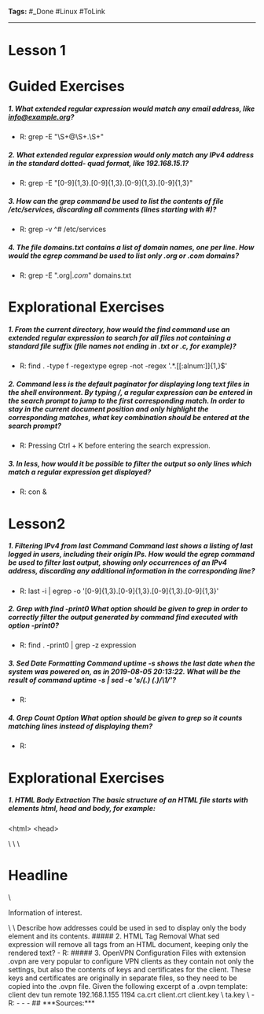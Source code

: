 **Tags:** #_Done 
#Linux  #ToLink 
- - -
# Lesson 1
# Guided Exercises
##### 1. What extended regular expression would match any email address, like info@example.org?
- R: grep -E "\S+@\S+\.\S+"
##### 2. What extended regular expression would only match any IPv4 address in the standard dotted- quad format, like 192.168.15.1?
- R:  grep -E "[0-9]{1,3}\.[0-9]{1,3}\.[0-9]{1,3}\.[0-9]{1,3}"
##### 3. How can the grep command be used to list the contents of file /etc/services, discarding all comments (lines starting with #)?
- R: grep -v ^# /etc/services
##### 4. The file domains.txt contains a list of domain names, one per line. How would the egrep command be used to list only .org or .com domains?
- R: grep -E ".org$|.com$" domains.txt

# Explorational Exercises
##### 1. From the current directory, how would the find command use an extended regular expression to search for all files not containing a standard file suffix (file names not ending in .txt or .c, for example)?
- R: find . -type f -regextype egrep -not -regex '.*\.[[:alnum:]]{1,}$'
##### 2. Command less is the default paginator for displaying long text files in the shell environment. By typing /, a regular expression can be entered in the search prompt to jump to the first corresponding match. In order to stay in the current document position and only highlight the corresponding matches, what key combination should be entered at the search prompt?
- R: Pressing Ctrl + K before entering the search expression.
##### 3. In less, how would it be possible to filter the output so only lines which match a regular expression get displayed?
- R: con &
# Lesson2
##### 1. Filtering IPv4 from last Command Command last shows a listing of last logged in users, including their origin IPs. How would the egrep command be used to filter last output, showing only occurrences of an IPv4 address, discarding any additional information in the corresponding line?
- R:   last -i | egrep -o '[0-9]{1,3}\.[0-9]{1,3}\.[0-9]{1,3}\.[0-9]{1,3}'
##### 2. Grep with find -print0 What option should be given to grep in order to correctly filter the output generated by command find executed with option -print0?
- R:   find . -print0 | grep -z expression
##### 3. Sed Date Formatting Command uptime -s shows the last date when the system was powered on, as in 2019-08-05 20:13:22. What will be the result of command uptime -s | sed -e 's/(.*) (.*)/\1/'?
- R:
##### 4. Grep Count Option What option should be given to grep so it counts matching lines instead of displaying them?
- R:
# Explorational Exercises
##### 1. HTML Body Extraction The basic structure of an HTML file starts with elements html, head and body, for example:
\<html>
\<head>
<title>News Site</title>
\</head>
\<body>
\<h1>Headline</h1>
\<p>Information of interest.</p>
\</body>
\</html>
Describe how addresses could be used in sed to display only the body element and its contents.
##### 2. HTML Tag Removal What sed expression will remove all tags from an HTML document, keeping only the rendered text?
- R:
##### 3. OpenVPN Configuration Files with extension .ovpn are very popular to configure VPN clients as they contain not only the settings, but also the contents of keys and certificates for the client. These keys and certificates are originally in separate files, so they need to be copied into the .ovpn file. Given the following excerpt of a .ovpn template:
client
dev tun
remote 192.168.1.155 1194
<ca>
ca.crt
</ca>
<cert>
client.crt
</cert>
<key>
client.key
</key>
\<tls-auth>
ta.key
\</tls-auth>
- R:
- - - 
## ***Sources:***